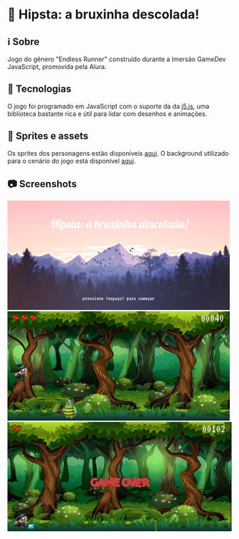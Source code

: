 # 🧹 Hipsta: a bruxinha descolada!

## ℹ️ Sobre
Jogo do gênero "Endless Runner" construído durante a Imersão GameDev JavaScript, promovida pela Alura.
 
## 🧰 Tecnologias
O jogo foi programado em JavaScript com o suporte da da [j5.js](https://p5js.org/), uma biblioteca bastante rica e útil para lidar com desenhos e animações.

## 🎨 Sprites e assets
 
 Os sprites dos personagens estão disponíveis [aqui](https://pipoya.itch.io/pipoya-free-2d-game-character-sprites). O background utilizado para o cenário do jogo está disponível [aqui](https://craftpix.net/freebies/free-cartoon-forest-game-backgrounds).

## 📷 Screenshots
![Screenshot da Tela Inicial](https://github.com/andradeoromulo/hipsta-a-bruxinha-descolada/blob/master/screenshots/screenshot-telaInicial.png)
![Screenshot da Fase 1](https://github.com/andradeoromulo/hipsta-a-bruxinha-descolada/blob/master/screenshots/screenshot-fase01.png)
![Screenshot de Game Over](https://github.com/andradeoromulo/hipsta-a-bruxinha-descolada/blob/master/screenshots/screenshot-gameover.png)

